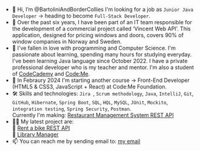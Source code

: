 - 👋 Hi, I’m @BartoliniAndBorderCollies I'm looking for a job as `Junior Java Developer` -> heading to become `Full-Stack Developer`.
- 🔭 Over the past six years, I have been part of an IT team responsible for the development of a commercial project called ‘Vincent Web API’. This application, designed for pricing windows and doors, covers 90% of window companies in Norway and Sweden.
- 👀 I've fallen in love with programming and Computer Science. I'm passionate about learning, spending many hours for studying everyday.
  I've been learning Java language since October 2022. I have a private professional developer who is my teacher and mentor. I'm also a student of [CodeCademy](https://www.codecademy.com/learn) and [Code:Me](https://codeme.pl/).
- 🌱 In Febraury 2024 I'm starting another course -> Front-End Developer (HTML5 & CSS3, JavaScript + React) at Code:Me Foundation. 
- 🛠 Skills and technologies: `Jira `, `Scrum methodology`, `Java`, `IntelliJ`, `Git`, `GitHub`, `Hibernate`, `Spring Boot`, `SQL`, `HQL`, `MySQL`, `JUnit`, `Mockito`, `integration testing`, `Spring Security`, `Postman`. <br>
  Currently I'm making: [Restaurant Management System REST API](https://github.com/BartoliniAndBorderCollies/Restaurant_Management_System_REST_API)
- 👩‍💻 My latest project are: <br>
🔭 [Rent a bike REST API](https://github.com/BartoliniAndBorderCollies/Bike.v2_REST_API)
<br> 🔭 [Library Manager](https://github.com/BartoliniAndBorderCollies/Library_Manager_Official)
- 📫 You can reach me by sending email to: <a href="mailto:bartek.klodnicki@gmail.com">my email</a>

<!---
BartoliniAndBorderCollies/BartoliniAndBorderCollies is a ✨ special ✨ repository because its `README.md` (this file) appears on your GitHub profile.
You can click the Preview link to take a look at your changes.
--->
